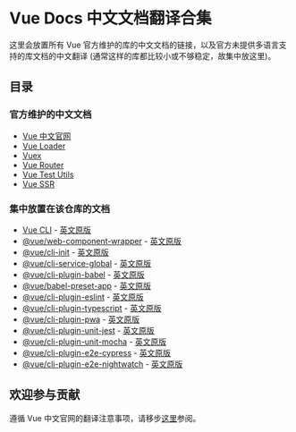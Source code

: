 # Vue Docs 中文文档翻译合集

这里会放置所有 Vue 官方维护的库的中文文档的链接，以及官方未提供多语言支持的库文档的中文翻译 (通常这样的库都比较小或不够稳定，故集中放这里)。

## 目录

### 官方维护的中文文档

* [Vue 中文官网](https://cn.vuejs.org/)
* [Vue Loader](https://vue-loader.vuejs.org/zh-cn/)
* [Vuex](https://vuex.vuejs.org/zh-cn/)
* [Vue Router](https://router.vuejs.org/zh-cn/)
* [Vue Test Utils](https://vue-test-utils.vuejs.org/zh-cn/)
* [Vue SSR](https://ssr.vuejs.org/zh/)

### 集中放置在该仓库的文档

* [Vue CLI](./vue-cli/README.md) - [英文原版](https://github.com/vuejs/vue-cli/blob/dev/docs/README.md)
* [@vue/web-component-wrapper](./vue-web-component-wrapper/README.md) - [英文原版](https://github.com/vuejs/vue-web-component-wrapper/)
* [@vue/cli-init](./vue-cli-init/README.md) - [英文原版](https://github.com/vuejs/vue-cli/tree/dev/packages/\@vue/cli-init/README.md)
* [@vue/cli-service-global](./vue-cli-service-global/README.md) - [英文原版](https://github.com/vuejs/vue-cli/tree/dev/packages/\@vue/cli-service-global/README.md)
* [@vue/cli-plugin-babel](./vue-cli-plugin-babel/README.md) - [英文原版](https://github.com/vuejs/vue-cli/tree/dev/packages/\@vue/cli-plugin-babel/README.md)
* [@vue/babel-preset-app](./vue-babel-preset-app/README.md) - [英文原版](https://github.com/vuejs/vue-cli/tree/dev/packages/\@vue/babel-preset-app/README.md)
* [@vue/cli-plugin-eslint](./vue-cli-plugin-eslint/README.md) - [英文原版](https://github.com/vuejs/vue-cli/tree/dev/packages/\@vue/cli-plugin-eslint/README.md)
* [@vue/cli-plugin-typescript](./vue-cli-plugin-typescript/README.md) - [英文原版](https://github.com/vuejs/vue-cli/tree/dev/packages/\@vue/cli-plugin-typescript/README.md)
* [@vue/cli-plugin-pwa](./vue-cli-plugin-pwa/README.md) - [英文原版](https://github.com/vuejs/vue-cli/tree/dev/packages/\@vue/cli-plugin-pwa/README.md)
* [@vue/cli-plugin-unit-jest](./vue-cli-plugin-unit-jest/README.md) - [英文原版](https://github.com/vuejs/vue-cli/tree/dev/packages/\@vue/cli-plugin-unit-jest/README.md)
* [@vue/cli-plugin-unit-mocha](./vue-cli-plugin-unit-mocha/README.md) - [英文原版](https://github.com/vuejs/vue-cli/tree/dev/packages/\@vue/cli-plugin-unit-mocha/README.md)
* [@vue/cli-plugin-e2e-cypress](./vue-cli-plugin-e2e-cypress/README.md) - [英文原版](https://github.com/vuejs/vue-cli/tree/dev/packages/\@vue/cli-plugin-e2e-cypress/README.md)
* [@vue/cli-plugin-e2e-nightwatch](./vue-cli-plugin-e2e-nightwatch/README.md) - [英文原版](https://github.com/vuejs/vue-cli/tree/dev/packages/\@vue/cli-plugin-e2e-nightwatch/README.md)

## 欢迎参与贡献

遵循 Vue 中文官网的翻译注意事项，请移步[这里](https://github.com/vuejs/cn.vuejs.org/wiki)参阅。
